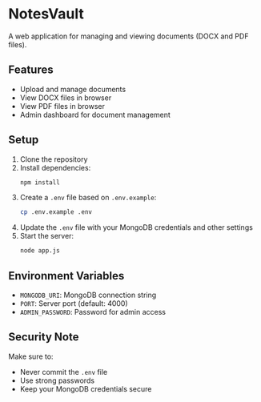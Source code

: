 # NotesVault

A web application for managing and viewing documents (DOCX and PDF files).

## Features

- Upload and manage documents
- View DOCX files in browser
- View PDF files in browser
- Admin dashboard for document management

## Setup

1. Clone the repository
2. Install dependencies:
   ```bash
   npm install
   ```
3. Create a `.env` file based on `.env.example`:
   ```bash
   cp .env.example .env
   ```
4. Update the `.env` file with your MongoDB credentials and other settings
5. Start the server:
   ```bash
   node app.js
   ```

## Environment Variables

- `MONGODB_URI`: MongoDB connection string
- `PORT`: Server port (default: 4000)
- `ADMIN_PASSWORD`: Password for admin access

## Security Note

Make sure to:
- Never commit the `.env` file
- Use strong passwords
- Keep your MongoDB credentials secure 